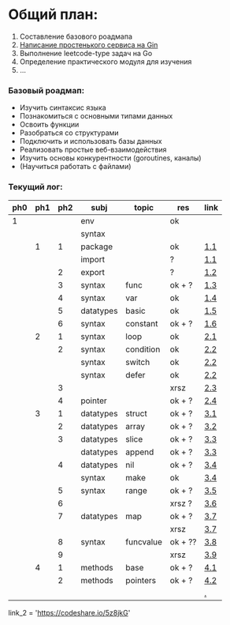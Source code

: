# Общий план:
1. Составление базового роадмапа
2. [Написание простенького сервиса на Gin](./activity-tracker/main.go)
3. Выполнение leetcode-type задач на Go
4. Определение практического модуля для изучения
5. ...

### Базовый роадмап:
- Изучить синтаксис языка
- Познакомиться с основными типами данных
- Освоить функции
- Разобраться со структурами
- Подключить и использовать базы данных
- Реализовать простые веб-взаимодействия
- Изучить основы конкурентности (goroutines, каналы)
- (Научиться работать с файлами)

### Текущий лог:

| ph0 | ph1 | ph2 | subj      | topic     | res     | link                                             |
| --- | --- | --- |-----------|-----------| ------- |--------------------------------------------------|
| 1   |     |     | env       |           | ok      |                                                  |
|     |     |     | syntax    |           |         |                                                  |
|     | 1   | 1   | package   |           | ok      | [1.1](./tour/1_basics/1_hello/main.go)           |
|     |     |     | import    |           | ?       | [1.1](./tour/1_basics/1_hello/main.go)           |
|     |     | 2   | export    |           | ?       | [1.2](./tour/1_basics/2_export/main.go)          |
|     |     | 3   | syntax    | func      | ok + ?  | [1.3](./tour/1_basics/3_func/main.go)            |
|     |     | 4   | syntax    | var       | ok      | [1.4](./tour/1_basics/4_var/main.go)             |
|     |     | 5   | datatypes | basic     | ok      | [1.5](./tour/1_basics/5_basic_datatypes/main.go) |
|     |     | 6   | syntax    | constant  | ok + ?  | [1.6](./tour/1_basics/6_const/main.go)           |
|     | 2   | 1   | syntax    | loop      | ok      | [2.1](./tour/2_flowcontrol/1_for/main.go)        |
|     |     | 2   | syntax    | condition | ok      | [2.2](./tour/2_flowcontrol/2_if/main.go)         |
|     |     |     | syntax    | switch    | ok      | [2.2](./tour/2_flowcontrol/2_if/main.go)         |
|     |     |     | syntax    | defer     | ok      | [2.2](./tour/2_flowcontrol/2_if/main.go)         |
|     |     | 3   |           |           | xrsz    | [2.3](./tour/2_flowcontrol/3_xrsz/main.go)       |
|     |     | 4   | pointer   |           | ok + ?  | [2.4](./tour/2_flowcontrol/4_pointer/main.go)    |
|     | 3   | 1   | datatypes | struct    | ok + ?  | [3.1](./tour/3_moretypes/1_struct/main.go)       |
|     |     | 2   | datatypes | array     | ok + ?  | [3.2](./tour/3_moretypes/2_array/main.go)        |
|     |     | 3   | datatypes | slice     | ok + ?  | [3.3](./tour/3_moretypes/3_slice/main.go)        |
|     |     |     | datatypes | append    | ok + ?  | [3.3](./tour/3_moretypes/3_slice/main.go)        |
|     |     | 4   | datatypes | nil       | ok + ?  | [3.4](./tour/3_moretypes/4_nil/main.go)          |
|     |     |     | syntax    | make      | ok      | [3.4](./tour/3_moretypes/4_nil/main.go)          |
|     |     | 5   | syntax    | range     | ok + ?  | [3.5](./tour/3_moretypes/5_range/main.go)        |
|     |     | 6   |           |           | xrsz ?  | [3.6](./tour/3_moretypes/6_xrsz/main.go)         |
|     |     | 7   | datatypes | map       | ok + ?  | [3.7](./tour/3_moretypes/7_map/main.go)          |
|     |     |     |           |           | xrsz    | [3.7](./tour/3_moretypes/7_map/main.go)          |
|     |     | 8   | syntax    | funcvalue | ok + ?? | [3.8](./tour/3_moretypes/8_funcvalue/main.go)    |
|     |     | 9   |           |           | xrsz    | [3.9](./tour/3_moretypes/9_xrsz/main.go)         |
|     | 4   | 1   | methods   | base      | ok + ?  | [4.1](./tour/4_methods/1_method/main.go)         |
|     |     | 2   | methods   | pointers  | ok + ?  | [4.2](./tour/4_methods/2_pointer/main.go)        |
|     |     |     |           |           |         | [.](./tour///main.go)                            |



link_2 = 'https://codeshare.io/5z8jkG'
